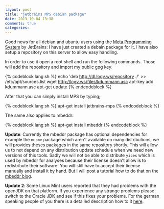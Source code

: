 ```yaml
---
layout: post
title: "jetbrains MPS debian package"
date: 2013-10-04 13:38
comments: true
categories: 
---
```

Good news for all debian and ubuntu users using the [Meta Programming System](http://www.jetbrains.com/mps/) by JetBrains: I have just created a debain package for it. I have also setup a repository on this server to allow easy handling. 

In order to use it open a root shell and run the following commands. Those will add the repository and import my public gpg key:

{% codeblock lang:sh %}
echo 'deb http://dl.logv.ws/repository ./' >> /etc/apt/sources.list
wget http://logv.ws/files/kdummann.asc
apt-key add kdummann.asc
apt-get update
{% endcodeblock %}

After that you can simply install MPS by typing;

{% codeblock lang:sh %}
apt-get install jetbrains-mps
{% endcodeblock %}

The same also applies to mbeddr:

{% codeblock lang:sh %}
apt-get install mbeddr
{% endcodeblock %}

**Update**:
Currently the mbeddr package has optional dependencies for example the `nusmv` package which aren't available on many distributions, we will provides theses packages in the same repository shortly. This will allow us to not depend on any distribution update schedule when we need new versions of this tools. Sadly we will not be able to distribute `yices` which is used by mbeddr for analyses because their license doesn't allow is to redistribute their software. You will still have to accept their license manually and install it by hand. But I will post a tutorial how to do that on the [mbeddr blog](http://mbeddr.wordpress.com/blog).

**Update 2**:
Some Linux Mint users reported that they had problems with the openJDK on that platform. If you experience any strange problems please switch to the Oracle JDK and see if this fixes your problems. For the german speaking people of you there is a detailed description how to it [here](http://wiki.ubuntuusers.de/Java/Installation/Oracle_Java#Java-7-JDK).